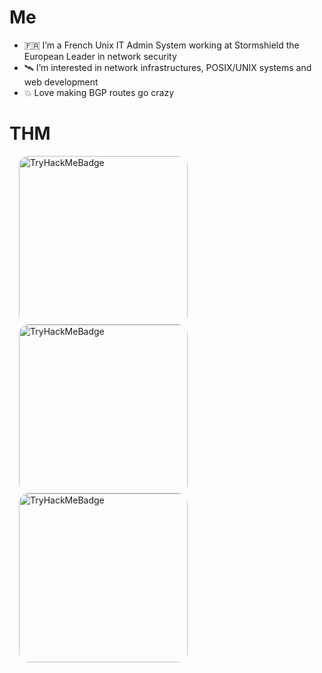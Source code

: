 # Me

- 🇫🇷 I’m a French Unix IT Admin System working at Stormshield the European Leader in network security
- 🛰️ I’m interested in network infrastructures, POSIX/UNIX systems and web development
- 💥 Love making BGP routes go crazy

# THM
<div>
 <img style="display: inline; width: 270px; border-radius: 15px !important; margin-left: 15px" src="https://assets.tryhackme.com/room-badges/8e753fe8ecd25e8431330fe501fc99bf.png" alt="TryHackMeBadge">
 <img style="display: inline; width: 270px; border-radius: 15px; margin-left: 15px" src="https://assets.tryhackme.com/room-badges/6ed528b7e16d6f404031abef7463282e.png" alt="TryHackMeBadge">
 <img style="display: inline; width: 270px; border-radius: 15px; margin-left: 15px" src="https://assets.tryhackme.com/room-badges/b2d0b5703781dc1e1b53e32f14315980.png" alt="TryHackMeBadge">
</div>

<!---
Surffren/Surffren is a ✨ special ✨ repository because its `README.md` (this file) appears on your GitHub profile.
You can click the Preview link to take a look at your changes.
--->
